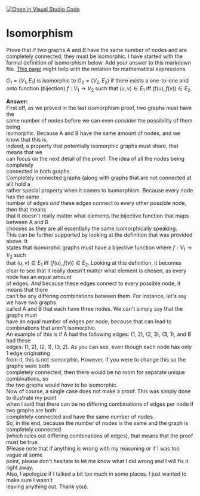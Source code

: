 [![Open in Visual Studio Code](https://classroom.github.com/assets/open-in-vscode-718a45dd9cf7e7f842a935f5ebbe5719a5e09af4491e668f4dbf3b35d5cca122.svg)](https://classroom.github.com/online_ide?assignment_repo_id=12547980&assignment_repo_type=AssignmentRepo)
# Isomorphism

Prove that if two graphs $A$ and $B$ have the same number of nodes and are
completely connected, they must be isomorphic. I have started with the formal
definition of isomorphism below. Add your answer to this markdown file. [This
page](https://docs.github.com/en/get-started/writing-on-github/working-with-advanced-formatting/writing-mathematical-expressions)
might help with the notation for mathematical expressions.

$G_1=(V_1 , E_1)$ is isomorphic to $G_2 = (V_2, E_2)$ if there exists a
one-to-one and onto function (bijection) $f: V_1 \rightarrow V_2$ such that $(u,v)
\in E_1$ iff $(f(u),f(v)) \in E_2$.  

**Answer:**  
First off, as we proved in the last isomorphism proof, two graphs must have the  
same number of nodes before we can even *consider* the possibility of them being  
isomorphic. Because A and B have the same amount of nodes, and we know that this is,  
indeed, a property that potentially isomorphic graphs must share, that means that we  
can focus on the next detail of the proof: The idea of all the nodes being completely  
connected in both graphs.  
Completely connected graphs (along with graphs that are not connected at all) hold a  
rather special property when it comes to isomorphism. Because every node has the same  
number of edges *and* these edges connect to every other possible node, then that means  
that it doesn't really matter what elements the bijective function that maps between A and B  
chooses as they are all essentially the same isomorphically speaking.  
This can be further supported by looking at the definition that was provided above. It  
states that isomorphic graphs must have a bijective function where $f: V_1 \rightarrow V_2$ such  
that $(u,v) \in E_1$ iff $(f(u),f(v)) \in E_2$. Looking at this definition, it becomes  
clear to see that it really doesn't matter what element is chosen, as every node has an equal amount  
of edges. *And* because these edges connect to every possible node, it means that there  
can't be any differing combinations between them. For instance, let's say we have two graphs  
called A and B that each have three nodes. We can't simply say that the graphs must  
have an equal number of edges per node, because that can lead to combinations that aren't isomorphic.  
An example of this is if A had the following edges: (1, 2), (2, 3), (3, 1), and B had these  
edges: (1, 2), (2, 1), (3, 2). As you can see, even though each node has only 1 edge originating  
from it, this is not isomorphic. However, if you were to change this so the graphs were both  
completely connected, then there would be no room for separate unique combinations, so  
the two graphs would *have* to be isomorphic.  
Now of course, a single case does not make a proof. This was simply done to illustrate my point  
when I said that there can be no differing combinations of edges per node if two graphs are both  
completely connected and have the same number of nodes.  
So, in the end, because the number of nodes is the same and the graph is completely connected  
(which rules out differing combinations of edges), that means that the proof must be true.  
(Please note that if anything is wrong with my reasoning or if I was too vague at some  
point, please don't hesitate to let me know what I did wrong and I will fix it right away.  
Also, I apologize if I talked a bit too much in some places. I just wanted to make sure I wasn't  
leaving anything out. Thank you).
